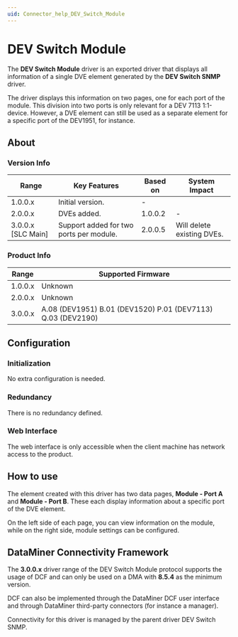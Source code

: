 ```yaml
---
uid: Connector_help_DEV_Switch_Module
---
```


# DEV Switch Module

The **DEV Switch Module** driver is an exported driver that displays all information of a single DVE element generated by the **DEV Switch SNMP** driver.

The driver displays this information on two pages, one for each port of the module. This division into two ports is only relevant for a DEV 7113 1:1-device. However, a DVE element can still be used as a separate element for a specific port of the DEV1951, for instance.

## About

### Version Info

| **Range**            | **Key Features**                        | **Based on** | **System Impact**          |
|----------------------|-----------------------------------------|--------------|----------------------------|
| 1.0.0.x              | Initial version.                        | \-           |                            |
| 2.0.0.x              | DVEs added.                             | 1.0.0.2      | \-                         |
| 3.0.0.x \[SLC Main\] | Support added for two ports per module. | 2.0.0.5      | Will delete existing DVEs. |

### Product Info

| **Range** | **Supported Firmware**                                      |
|-----------|-------------------------------------------------------------|
| 1.0.0.x   | Unknown                                                     |
| 2.0.0.x   | Unknown                                                     |
| 3.0.0.x   | A.08 (DEV1951) B.01 (DEV1520) P.01 (DEV7113) Q.03 (DEV2190) |

## Configuration

### Initialization

No extra configuration is needed.

### Redundancy

There is no redundancy defined.

### Web Interface

The web interface is only accessible when the client machine has network access to the product.

## How to use

The element created with this driver has two data pages, **Module - Port A** and **Module - Port B**. These each display information about a specific port of the DVE element.

On the left side of each page, you can view information on the module, while on the right side, module settings can be configured.

## DataMiner Connectivity Framework

The **3.0.0.x** driver range of the DEV Switch Module protocol supports the usage of DCF and can only be used on a DMA with **8.5.4** as the minimum version.

DCF can also be implemented through the DataMiner DCF user interface and through DataMiner third-party connectors (for instance a manager).

Connectivity for this driver is managed by the parent driver DEV Switch SNMP.
